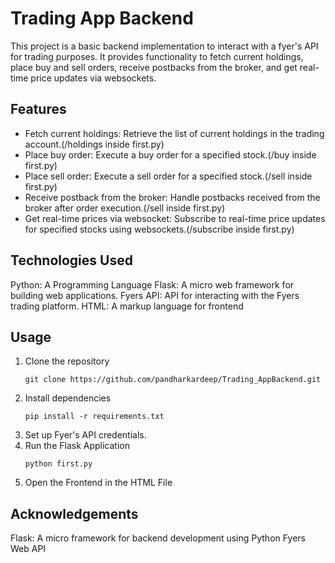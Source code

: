 # Trading App Backend
This project is a basic backend implementation to interact with a fyer's API for trading purposes. It provides functionality to fetch current holdings, place buy and sell orders, receive postbacks from the broker, and get real-time price updates via websockets.

## Features
* Fetch current holdings: Retrieve the list of current holdings in the trading account.(/holdings inside first.py)
* Place buy order: Execute a buy order for a specified stock.(/buy inside first.py)
* Place sell order: Execute a sell order for a specified stock.(/sell inside first.py)
* Receive postback from the broker: Handle postbacks received from the broker after order execution.(/sell inside first.py)
* Get real-time prices via websocket: Subscribe to real-time price updates for specified stocks using websockets.(/subscribe inside first.py)

## Technologies Used
Python: A Programming Language
Flask: A micro web framework for building web applications.
Fyers API: API for interacting with the Fyers trading platform.
HTML: A markup language for frontend

## Usage

1. Clone the repository
   ```
   git clone https://github.com/pandharkardeep/Trading_AppBackend.git
   ```
2. Install dependencies
   ```
   pip install -r requirements.txt
   ```
3. Set up Fyer's API credentials.
4. Run the Flask Application
   ```
   python first.py
   ```
5. Open the Frontend in the HTML File

## Acknowledgements
Flask: A micro framework for backend development using Python
Fyers Web API
